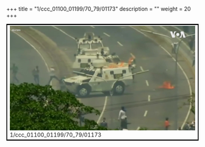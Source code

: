 +++
title = "1/ccc_01100_01199/70_79/01173"
description = ""
weight = 20
+++

<table style="border:2px solid black;max-width:800px;max-height:800px;" 
><tr><td>
<img class="center-fit-jpg"
src="/jpg_/aaa_20190430_NxaOmWaI8sI_01172.jpg">
1/ccc_01100_01199/70_79/01173
</img></td></tr></table>
